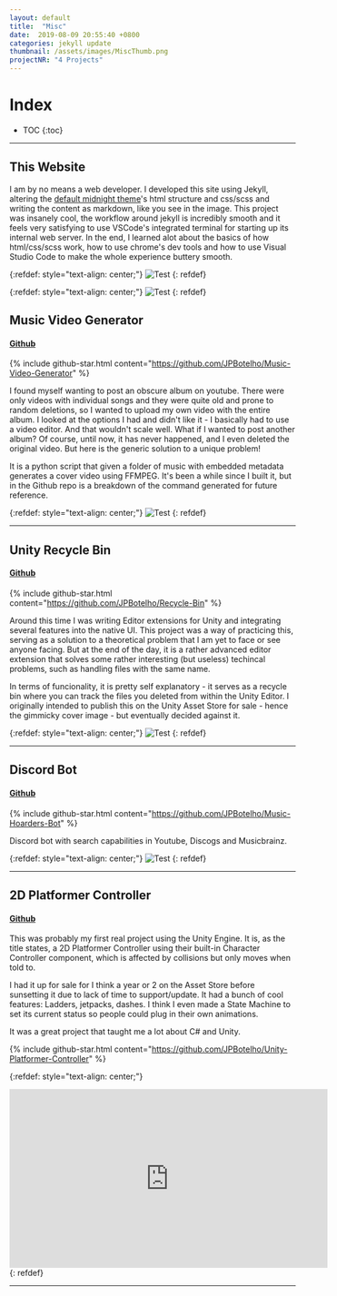 ```yaml
---
layout: default
title:  "Misc"
date:  2019-08-09 20:55:40 +0800
categories: jekyll update
thumbnail: /assets/images/MiscThumb.png
projectNR: "4 Projects"
---
```

<script async defer src="https://buttons.github.io/buttons.js"></script>

# Index 

* TOC
{:toc}

---

## This Website

I am by no means a web developer. I developed this site using Jekyll, altering the [default midnight theme](https://pages-themes.github.io/midnight/)'s html structure and css/scss and writing the content as markdown, like you see in the image. This project was insanely cool, the workflow around jekyll is incredibly smooth and it feels very satisfying to use VSCode's integrated terminal for starting up its internal web server. In the end, I learned alot about the basics of how html/css/scss work, how to use chrome's dev tools and how to use Visual Studio Code to make the whole experience buttery smooth.

{:refdef: style="text-align: center;"}
![Test](/assets/images/Website.png "ageag")
{: refdef}

{:refdef: style="text-align: center;"}
![Test](/assets/images/MidnightTheme.png "ageag")
{: refdef}

## Music Video Generator
#### [Github](https://github.com/JPBotelho/Music-Video-Generator)
{% include github-star.html content="https://github.com/JPBotelho/Music-Video-Generator" %} 

I found myself wanting to post an obscure album on youtube. There were only videos with individual songs and they were quite old and prone to random deletions, so I wanted to upload my own video with the entire album. I looked at the options I had and didn't like it - I basically had to use a video editor. And that wouldn't scale well. What if I wanted to post another album? Of course, until now, it has never happened, and I even deleted the original video. But here is the generic solution to a unique problem!

It is a python script that given a folder of music with embedded metadata generates a cover video using FFMPEG.
It's been a while since I built it, but in the Github repo is a breakdown of the command generated for future reference.


{:refdef: style="text-align: center;"}
![Test](/assets/images/AlbumCover.png "ageag")
{: refdef}

---


## Unity Recycle Bin
#### [Github](https://github.com/JPBotelho/Recycle-Bin)
{% include github-star.html content="https://github.com/JPBotelho/Recycle-Bin" %} 

Around this time I was writing Editor extensions for Unity and integrating several features into the native UI. This project was a way of practicing this, serving as a solution to a theoretical problem that I am yet to face or see anyone facing. But at the end of the day, it is a rather advanced editor extension that solves some rather interesting (but useless) techincal problems, such as handling files with the same name.

In terms of funcionality, it is pretty self explanatory - it serves as a recycle bin where you can track the files you deleted from within the Unity Editor. I originally intended to publish this on the Unity Asset Store for sale - hence the gimmicky cover image - but eventually decided against it.

{:refdef: style="text-align: center;"}
![Test](/assets/images/RecBin1.png "ageag")
{: refdef}

---


## Discord Bot
#### [Github](https://github.com/JPBotelho/Music-Hoarders-Bot)
{% include github-star.html content="https://github.com/JPBotelho/Music-Hoarders-Bot" %} 

Discord bot with search capabilities in Youtube, Discogs and Musicbrainz.

{:refdef: style="text-align: center;"}
![Test](/assets/images/DiscordBot.png "ageag")
{: refdef}

---


## 2D Platformer Controller 
#### [Github](https://github.com/JPBotelho/Unity-Platformer-Controller)

This was probably my first real project using the Unity Engine. It is, as the title states, a 2D Platformer Controller using their built-in Character Controller component, which is affected by collisions but only moves when told to.

I had it up for sale for I think a year or 2 on the Asset Store before sunsetting it due to lack of time to support/update.
It had a bunch of cool features:
Ladders, jetpacks, dashes. I think I even made a State Machine to set its current status so people could plug in their own animations.

It was a great project that taught me a lot about C# and Unity. 

{% include github-star.html content="https://github.com/JPBotelho/Unity-Platformer-Controller" %} 


{:refdef: style="text-align: center;"}
<iframe width="560" height="315" src="https://www.youtube.com/embed/voXqukj2-Uc" title="YouTube video player" frameborder="0" allow="accelerometer; autoplay; clipboard-write; encrypted-media; gyroscope; picture-in-picture" allowfullscreen></iframe>
{: refdef}

---
